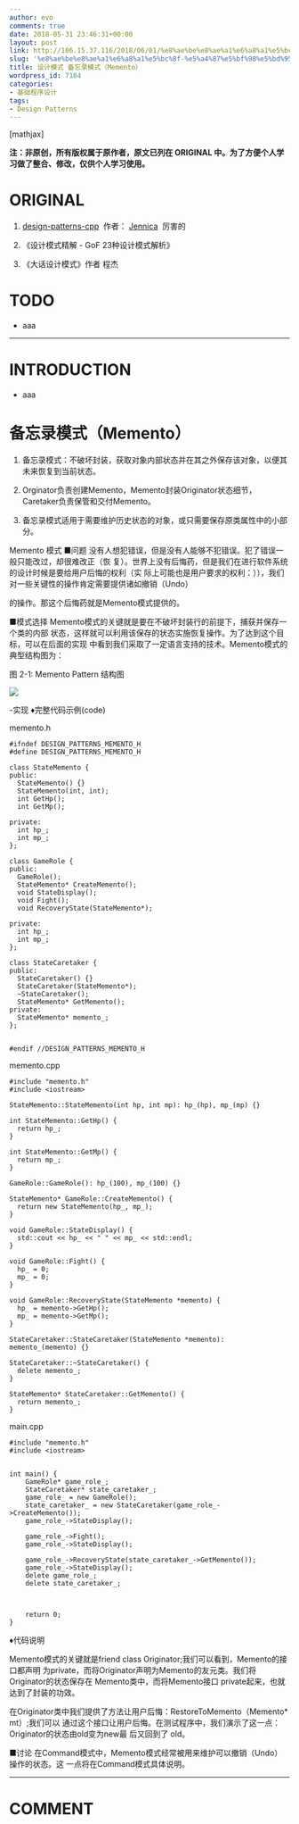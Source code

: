 ```yaml
---
author: evo
comments: true
date: 2018-05-31 23:46:31+00:00
layout: post
link: http://106.15.37.116/2018/06/01/%e8%ae%be%e8%ae%a1%e6%a8%a1%e5%bc%8f-%e5%a4%87%e5%bf%98%e5%bd%95%e6%a8%a1%e5%bc%8f%ef%bc%88memento%ef%bc%89/
slug: '%e8%ae%be%e8%ae%a1%e6%a8%a1%e5%bc%8f-%e5%a4%87%e5%bf%98%e5%bd%95%e6%a8%a1%e5%bc%8f%ef%bc%88memento%ef%bc%89'
title: 设计模式 备忘录模式（Memento）
wordpress_id: 7184
categories:
- 基础程序设计
tags:
- Design Patterns
---
```


<!-- more -->

[mathjax]

**注：非原创，所有版权属于原作者，原文已列在 ORIGINAL 中。为了方便个人学习做了整合、修改，仅供个人学习使用。**


# ORIGINAL





 	
  1. [design-patterns-cpp](https://github.com/yogykwan/design-patterns-cpp)  作者： [Jennica](http://jennica.space/)  厉害的

 	
  2. 《设计模式精解 - GoF 23种设计模式解析》

 	
  3. 《大话设计模式》作者 程杰




# TODO





 	
  * aaa





* * *





# INTRODUCTION





 	
  * aaa







# 备忘录模式（Memento）





 	
  1. 备忘录模式：不破坏封装，获取对象内部状态并在其之外保存该对象，以便其未来恢复到当前状态。

 	
  2. Orginator负责创建Memento，Memento封装Originator状态细节，Caretaker负责保管和交付Memento。

 	
  3. 备忘录模式适用于需要维护历史状态的对象，或只需要保存原类属性中的小部分。








Memento 模式
■问题
没有人想犯错误，但是没有人能够不犯错误。犯了错误一般只能改过，却很难改正（恢 复）。世界上没有后悔药，但是我们在进行软件系统的设计时候是要给用户后悔的权利（实 际上可能也是用户要求的权利：）），我们对一些关键性的操作肯定需要提供诸如撤销（Undo）

的操作。那这个后悔药就是Memento模式提供的。

■模式选择
Memento模式的关键就是要在不破坏封装行的前提下，捕获并保存一个类的内部 状态，这样就可以利用该保存的状态实施恢复操作。为了达到这个目标，可以在后面的实现 中看到我们采取了一定语言支持的技术。Memento模式的典型结构图为：

图 2-1: Memento Pattern 结构图


![](http://106.15.37.116/wp-content/uploads/2018/06/img_5b110642acd1f.png)


-实现
♦完整代码示例(code)

memento.h

    
    #ifndef DESIGN_PATTERNS_MEMENTO_H
    #define DESIGN_PATTERNS_MEMENTO_H
    
    class StateMemento {
    public:
      StateMemento() {}
      StateMemento(int, int);
      int GetHp();
      int GetMp();
    
    private:
      int hp_;
      int mp_;
    };
    
    class GameRole {
    public:
      GameRole();
      StateMemento* CreateMemento();
      void StateDisplay();
      void Fight();
      void RecoveryState(StateMemento*);
    
    private:
      int hp_;
      int mp_;
    };
    
    class StateCaretaker {
    public:
      StateCaretaker() {}
      StateCaretaker(StateMemento*);
      ~StateCaretaker();
      StateMemento* GetMemento();
    private:
      StateMemento* memento_;
    };
    
    
    #endif //DESIGN_PATTERNS_MEMENTO_H
    


memento.cpp

    
    #include "memento.h"
    #include <iostream>
    
    StateMemento::StateMemento(int hp, int mp): hp_(hp), mp_(mp) {}
    
    int StateMemento::GetHp() {
      return hp_;
    }
    
    int StateMemento::GetMp() {
      return mp_;
    }
    
    GameRole::GameRole(): hp_(100), mp_(100) {}
    
    StateMemento* GameRole::CreateMemento() {
      return new StateMemento(hp_, mp_);
    }
    
    void GameRole::StateDisplay() {
      std::cout << hp_ << " " << mp_ << std::endl;
    }
    
    void GameRole::Fight() {
      hp_ = 0;
      mp_ = 0;
    }
    
    void GameRole::RecoveryState(StateMemento *memento) {
      hp_ = memento->GetHp();
      mp_ = memento->GetMp();
    }
    
    StateCaretaker::StateCaretaker(StateMemento *memento): memento_(memento) {}
    
    StateCaretaker::~StateCaretaker() {
      delete memento_;
    }
    
    StateMemento* StateCaretaker::GetMemento() {
      return memento_;
    }
    
    
    


main.cpp

    
    #include "memento.h"
    #include <iostream>
    
    
    int main() {
        GameRole* game_role_;
        StateCaretaker* state_caretaker_;
        game_role_ = new GameRole();
        state_caretaker_ = new StateCaretaker(game_role_->CreateMemento());
        game_role_->StateDisplay();
    
        game_role_->Fight();
        game_role_->StateDisplay();
    
        game_role_->RecoveryState(state_caretaker_->GetMemento());
        game_role_->StateDisplay();
        delete game_role_;
        delete state_caretaker_;
    
    
    
        return 0;
    }


♦代码说明

Memento模式的关键就是friend class Originator;我们可以看到，Memento的接口都声明 为private，而将Originator声明为Memento的友元类。我们将Originator的状态保存在 Memento类中，而将Memento接口 private起来，也就达到了封装的功效。

在Originator类中我们提供了方法让用户后悔：RestoreToMemento（Memento* mt）;我们可以 通过这个接口让用户后悔。在测试程序中，我们演示了这一点：Originator的状态由old变为new最 后又回到了 old。

■讨论
在Command模式中，Memento模式经常被用来维护可以撤销（Undo）操作的状态。这 一点将在Command模式具体说明。











* * *





# COMMENT



